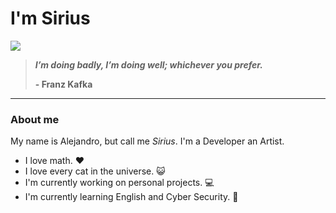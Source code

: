 # **<span class="__header-text">I'm Sirius</span>**
<img src="https://pbs.twimg.com/profile_banners/1138268406212378624/1708340289/1500x500">

>  ***I’m doing badly, I’m doing well; whichever you prefer.***
>
> **- Franz Kafka**
---
### About me
My name is Alejandro, but call me *Sirius*. I'm a Developer an Artist.

- I love math. ❤️
- I love every cat in the universe. 😺
- I'm currently working on personal projects. 💻
- I'm currently learning English and Cyber Security. 🧠

<!-- 
### Stacks
<img src="https://cdn.jsdelivr.net/gh/devicons/devicon/icons/html5/html5-original.svg" width="30px"/><img src="https://cdn.jsdelivr.net/gh/devicons/devicon/icons/css3/css3-original.svg" width="30px"/><img src="https://cdn.jsdelivr.net/gh/devicons/devicon/icons/javascript/javascript-original.svg" width="30px" /><img src="https://cdn.jsdelivr.net/gh/devicons/devicon/icons/bootstrap/bootstrap-plain.svg" width="30px"/><img src="https://cdn.jsdelivr.net/gh/devicons/devicon/icons/tailwindcss/tailwindcss-plain.svg" width="30px"/><img src="https://cdn.jsdelivr.net/gh/devicons/devicon/icons/less/less-plain-wordmark.svg" width="30px"/>

<img src="https://cdn.jsdelivr.net/gh/devicons/devicon/icons/typescript/typescript-original.svg" width="30px"/><img src="https://cdn.jsdelivr.net/gh/devicons/devicon/icons/nodejs/nodejs-original.svg" width="30px"/><img src="https://cdn.jsdelivr.net/gh/devicons/devicon/icons/angularjs/angularjs-original.svg" width="30px"/><img src="https://cdn.jsdelivr.net/gh/devicons/devicon/icons/vuejs/vuejs-original.svg" width="30px"/><img src="https://cdn.jsdelivr.net/gh/devicons/devicon/icons/react/react-original.svg" width="30px"/>

<img src="https://cdn.jsdelivr.net/gh/devicons/devicon/icons/electron/electron-original.svg" width="30px"/><img src="https://cdn.jsdelivr.net/gh/devicons/devicon/icons/ionic/ionic-original.svg" width="30px"/><img src="https://cdn.jsdelivr.net/gh/devicons/devicon/icons/threejs/threejs-original.svg" width="30px"/>

<img src="https://cdn.jsdelivr.net/gh/devicons/devicon/icons/python/python-original.svg" width="30px"/><img src="https://cdn.jsdelivr.net/gh/devicons/devicon/icons/django/django-original.svg" width="30px"/><img src="https://cdn.jsdelivr.net/gh/devicons/devicon/icons/flask/flask-original.svg" width="30px"/><img src="https://cdn.jsdelivr.net/gh/devicons/devicon/icons/jupyter/jupyter-original.svg" width="30px"/><img src="https://cdn.jsdelivr.net/gh/devicons/devicon/icons/tensorflow/tensorflow-original.svg" width="30px"/><img src="https://cdn.jsdelivr.net/gh/devicons/devicon/icons/pandas/pandas-original.svg" width="30px"/><img src="https://cdn.jsdelivr.net/gh/devicons/devicon/icons/numpy/numpy-original.svg" width="30px"/><img src="https://cdn.jsdelivr.net/gh/devicons/devicon/icons/r/r-original.svg" width="30px"/>

<img src="https://cdn.jsdelivr.net/gh/devicons/devicon/icons/git/git-original.svg" width="30px"/><img src="https://cdn.jsdelivr.net/gh/devicons/devicon/icons/github/github-original.svg" width="30px"/><img src="https://cdn.jsdelivr.net/gh/devicons/devicon/icons/vscode/vscode-original.svg" width="30px"/><img src="https://cdn.jsdelivr.net/gh/devicons/devicon/icons/ubuntu/ubuntu-plain.svg" width="30px"/>

<img src="https://cdn.jsdelivr.net/gh/devicons/devicon/icons/photoshop/photoshop-plain.svg" width="30px"/><img src="https://cdn.jsdelivr.net/gh/devicons/devicon/icons/illustrator/illustrator-plain.svg" width="30px"/><img src="https://cdn.jsdelivr.net/gh/devicons/devicon/icons/aftereffects/aftereffects-plain.svg" width="30px"/><img src="https://cdn.jsdelivr.net/gh/devicons/devicon/icons/xd/xd-plain.svg" width="30px"/>

<img src="https://img.icons8.com/color/48/000000/cinema-4d.png" width="30px"/><img src="https://cdn.cdnlogo.com/logos/b/32/blender.svg" width="30px"/>

<br>
 
---
-->


